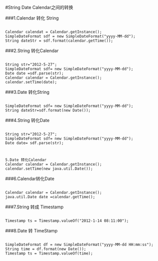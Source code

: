 #String Date Calendar之间的转换

###1.Calendar 转化 String
<pre><code>
Calendar calendat = Calendar.getInstance();
SimpleDateFormat sdf = new SimpleDateFormat("yyyy-MM-dd");
String dateStr = sdf.format(calendar.getTime());
</code></pre>

###2.String 转化Calendar
<pre><code>
String str="2012-5-27";
SimpleDateFormat sdf= new SimpleDateFormat("yyyy-MM-dd");
Date date =sdf.parse(str);
Calendar calendar = Calendar.getInstance();
calendar.setTime(date);
</code></pre>

###3.Date 转化String
<pre><code>
SimpleDateFormat sdf= new SimpleDateFormat("yyyy-MM-dd");
String dateStr=sdf.format(new Date());
</code></pre>

###4.String 转化Date
<pre><code>
String str="2012-5-27";
SimpleDateFormat sdf= new SimpleDateFormat("yyyy-MM-dd");
Date date= sdf.parse(str);
</code></pre>

###
<pre><code>
5.Date 转化Calendar
Calendar calendar = Calendar.getInstance();
calendar.setTime(new java.util.Date());
</code></pre>

###6.Calendar转化Date
<pre><code>
Calendar calendar = Calendar.getInstance();
java.util.Date date =calendar.getTime();
</code></pre>

###7.String 转成 Timestamp
<pre><code>
Timestamp ts = Timestamp.valueOf("2012-1-14 08:11:00");
</code></pre>

###8.Date 转 TimeStamp
<pre><code>
SimpleDateFormat df = new SimpleDateFormat("yyyy-MM-dd HH:mm:ss");
String time = df.format(new Date());
Timestamp ts = Timestamp.valueOf(time);
</code></pre>
